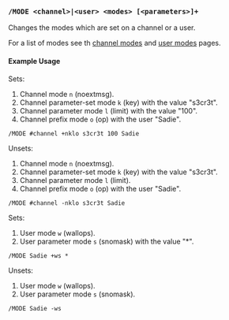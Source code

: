 <!-- This file contains a page fragment. Any changes will affect all pages that include it. -->

### `/MODE <channel>|<user> <modes> [<parameters>]+`

Changes the modes which are set on a channel or a user.

For a list of modes see th [channel modes](/3/channel-modes) and [user modes](/3/user-modes) pages.

#### Example Usage

Sets:

1. Channel mode `n` (noextmsg).
2. Channel parameter-set mode `k` (key) with the value "s3cr3t".
3. Channel parameter mode `l` (limit) with the value "100".
4. Channel prefix mode `o` (op) with the user "Sadie".

```plaintext
/MODE #channel +nklo s3cr3t 100 Sadie
```

Unsets:

1. Channel mode `n` (noextmsg).
2. Channel parameter-set mode `k` (key) with the value "s3cr3t".
3. Channel parameter mode `l` (limit).
4. Channel prefix mode `o` (op) with the user "Sadie".

```plaintext
/MODE #channel -nklo s3cr3t Sadie
```

Sets:

1. User mode `w` (wallops).
2. User parameter mode `s` (snomask) with the value "*".

```plaintext
/MODE Sadie +ws *
```

Unsets:

1. User mode `w` (wallops).
2. User parameter mode `s` (snomask).

```plaintext
/MODE Sadie -ws
```
